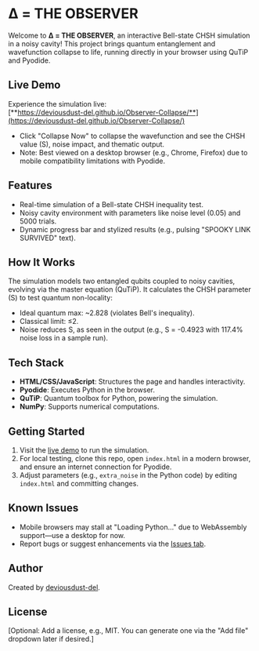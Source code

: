 # Δ = THE OBSERVER

Welcome to **Δ = THE OBSERVER**, an interactive Bell-state CHSH simulation in a noisy cavity! This project brings quantum entanglement and wavefunction collapse to life, running directly in your browser using QuTiP and Pyodide.

## Live Demo
Experience the simulation live:  
[**https://deviousdust-del.github.io/Observer-Collapse/**](https://deviousdust-del.github.io/Observer-Collapse/)

- Click "Collapse Now" to collapse the wavefunction and see the CHSH value (S), noise impact, and thematic output.
- Note: Best viewed on a desktop browser (e.g., Chrome, Firefox) due to mobile compatibility limitations with Pyodide.

## Features
- Real-time simulation of a Bell-state CHSH inequality test.
- Noisy cavity environment with parameters like noise level (0.05) and 5000 trials.
- Dynamic progress bar and stylized results (e.g., pulsing "SPOOKY LINK SURVIVED" text).

## How It Works
The simulation models two entangled qubits coupled to noisy cavities, evolving via the master equation (QuTiP). It calculates the CHSH parameter (S) to test quantum non-locality:
- Ideal quantum max: ~2.828 (violates Bell's inequality).
- Classical limit: ≤2.
- Noise reduces S, as seen in the output (e.g., S = -0.4923 with 117.4% noise loss in a sample run).

## Tech Stack
- **HTML/CSS/JavaScript**: Structures the page and handles interactivity.
- **Pyodide**: Executes Python in the browser.
- **QuTiP**: Quantum toolbox for Python, powering the simulation.
- **NumPy**: Supports numerical computations.

## Getting Started
1. Visit the [live demo](#live-demo) to run the simulation.
2. For local testing, clone this repo, open `index.html` in a modern browser, and ensure an internet connection for Pyodide.
3. Adjust parameters (e.g., `extra_noise` in the Python code) by editing `index.html` and committing changes.

## Known Issues
- Mobile browsers may stall at "Loading Python…" due to WebAssembly support—use a desktop for now.
- Report bugs or suggest enhancements via the [Issues tab](https://github.com/deviousduu/Observer-Collapse/issues).

## Author
Created by [deviousdust-del](https://github.com/deviousduu).

## License
[Optional: Add a license, e.g., MIT. You can generate one via the "Add file" dropdown later if desired.]
